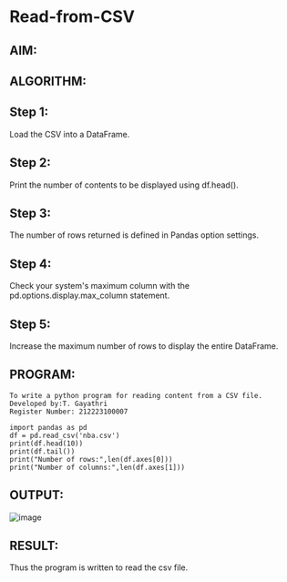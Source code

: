 # Read-from-CSV

## AIM:

## ALGORITHM:
## Step 1:
Load the CSV into a DataFrame.

## Step 2:
Print the number of contents to be displayed using df.head().

## Step 3:
The number of rows returned is defined in Pandas option settings.

## Step 4:
Check your system's maximum column with the pd.options.display.max_column statement.

## Step 5:
Increase the maximum number of rows to display the entire DataFrame.

## PROGRAM:
```
To write a python program for reading content from a CSV file.
Developed by:T. Gayathri 
Register Number: 212223100007

import pandas as pd
df = pd.read_csv('nba.csv')
print(df.head(10))
print(df.tail())
print("Number of rows:",len(df.axes[0]))
print("Number of columns:",len(df.axes[1]))
```

## OUTPUT:
![image](https://github.com/gayumee/Read-from-CSV/assets/149037327/5ba7dce8-82f8-4498-b704-579d6df5f5ab)

## RESULT:
Thus the program is written to read the csv file.
